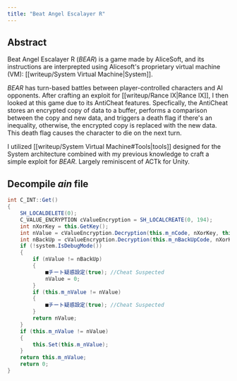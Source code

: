 ```yaml
---
title: "Beat Angel Escalayer R"
---
```

## Abstract
Beat Angel Escalayer R (*BEAR*) is a game made by AliceSoft, and its instructions are interprepted using Alicesoft's proprietary virtual machine (VM): [[writeup/System Virtual Machine|System]]. 

*BEAR* has turn-based battles between player-controlled characters and AI opponents. After crafting an exploit for [[writeup/Rance IX|Rance IX]], I then looked at this game due to its AntiCheat features. Specfically, the AntiCheat stores an encrypted copy of data to a buffer, performs a comparison between the copy and new data, and triggers a death flag if there's an inequality, otherwise, the encrypted copy is replaced with the new data. This death flag causes the character to die on the next turn.

I utilized [[writeup/System Virtual Machine#Tools|tools]] designed for the System architecture combined with my previous knowledge to craft a simple exploit for *BEAR*. Largely reminiscent of ACTk for Unity.

## Decompile *ain* file
``` c#
int C_INT::Get()
{
	SH_LOCALDELETE(0);
	C_VALUE_ENCRYPTION cValueEncryption = SH_LOCALCREATE(0, 194);
	int nXorKey = this.GetKey();
	int nValue = cValueEncryption.Decryption(this.m_nCode, nXorKey, this.GetCodePattern());
	int nBackUp = cValueEncryption.Decryption(this.m_nBackUpCode, nXorKey, this.GetBackUpCodePattern());
	if (!system.IsDebugMode())
	{
		if (nValue != nBackUp)
		{
			■チート疑惑設定(true); //Cheat Suspected
			nValue = 0;
		}
		if (this.m_nValue != nValue)
		{
			■チート疑惑設定(true); //Cheat Suspected
		}
		return nValue;
	}
	if (this.m_nValue != nValue)
	{
		this.Set(this.m_nValue);
	}
	return this.m_nValue;
	return 0;
}
```